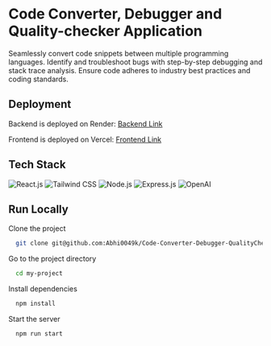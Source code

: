 
# Code Converter, Debugger and Quality-checker Application

Seamlessly convert code snippets between multiple programming languages. Identify and troubleshoot bugs with step-by-step debugging and stack trace analysis. Ensure code adheres to industry best practices and coding standards.


## Deployment

Backend is deployed on Render: [Backend Link](https://ccdqc.onrender.com/)

Frontend is deployed on Vercel: [Frontend Link](https://code-converter-debugger-quality-checker-frontend.vercel.app/)


## Tech Stack
![React.js](https://img.shields.io/badge/React.js-61DAFB?style=for-the-badge&logo=react&logoColor=white)
![Tailwind CSS](https://img.shields.io/badge/Tailwind_CSS-38B2AC?style=for-the-badge&logo=tailwind-css&logoColor=white)
![Node.js](https://img.shields.io/badge/Node.js-6DA55F?style=for-the-badge&logo=node.js&logoColor=white)
![Express.js](https://img.shields.io/badge/Express.js-000000?style=for-the-badge&logo=express&logoColor=white)
![OpenAI](https://img.shields.io/badge/OpenAI-FF4A52?style=for-the-badge&logo=openai&logoColor=white)


## Run Locally

Clone the project

```bash
  git clone git@github.com:Abhi0049k/Code-Converter-Debugger-QualityChecker.git
```

Go to the project directory

```bash
  cd my-project
```

Install dependencies

```bash
  npm install
```

Start the server

```bash
  npm run start
```

